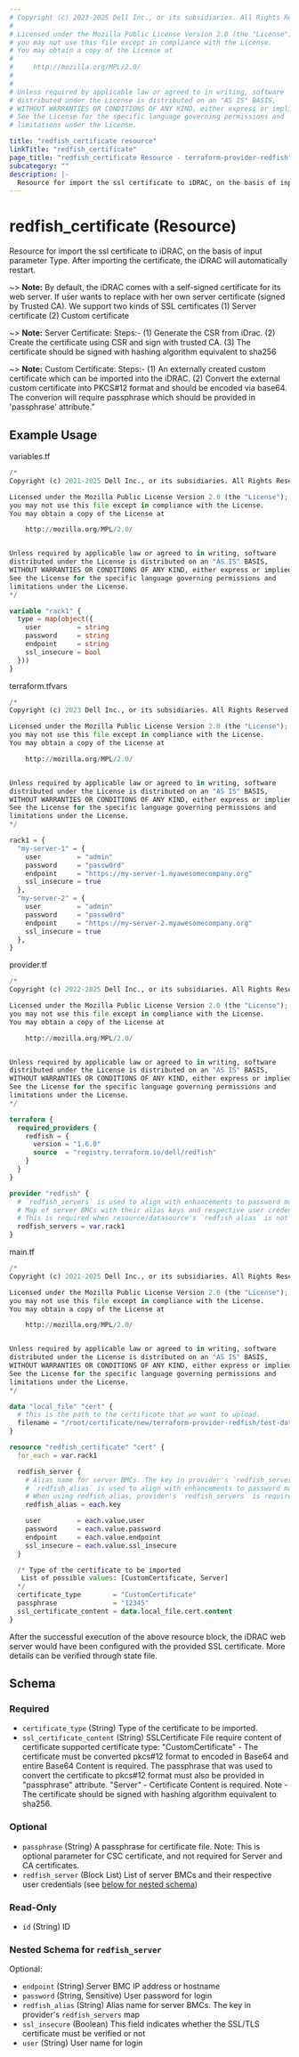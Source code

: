 ```yaml
---
# Copyright (c) 2023-2025 Dell Inc., or its subsidiaries. All Rights Reserved.
#
# Licensed under the Mozilla Public License Version 2.0 (the "License");
# you may not use this file except in compliance with the License.
# You may obtain a copy of the License at
#
#     http://mozilla.org/MPL/2.0/
#
#
# Unless required by applicable law or agreed to in writing, software
# distributed under the License is distributed on an "AS IS" BASIS,
# WITHOUT WARRANTIES OR CONDITIONS OF ANY KIND, either express or implied.
# See the License for the specific language governing permissions and
# limitations under the License.

title: "redfish_certificate resource"
linkTitle: "redfish_certificate"
page_title: "redfish_certificate Resource - terraform-provider-redfish"
subcategory: ""
description: |-
  Resource for import the ssl certificate to iDRAC, on the basis of input parameter Type. After importing the certificate, the iDRAC will automatically restart.
---
```


# redfish_certificate (Resource)

Resource for import the ssl certificate to iDRAC, on the basis of input parameter Type. After importing the certificate, the iDRAC will automatically restart.

~> **Note:** By default, the iDRAC comes with a self-signed certificate for its web server. If user wants to replace with her own server certificate (signed by Trusted CA). We support two kinds of SSL certificates (1) Server certificate (2) Custom certificate 

~> **Note:** Server Certificate: Steps:- (1) Generate the CSR from iDrac. (2) Create the certificate using CSR and sign with trusted CA. (3) The certificate should be signed with hashing algorithm equivalent to sha256

~> **Note:** Custom Certificate: Steps:- (1) An externally created custom certificate which can be imported into the iDRAC. (2) Convert the external custom certificate into PKCS#12 format and should be encoded via base64. The converion will require passphrase which should be provided in 'passphrase' attribute."



## Example Usage

variables.tf
```terraform
/*
Copyright (c) 2021-2025 Dell Inc., or its subsidiaries. All Rights Reserved.

Licensed under the Mozilla Public License Version 2.0 (the "License");
you may not use this file except in compliance with the License.
You may obtain a copy of the License at

    http://mozilla.org/MPL/2.0/


Unless required by applicable law or agreed to in writing, software
distributed under the License is distributed on an "AS IS" BASIS,
WITHOUT WARRANTIES OR CONDITIONS OF ANY KIND, either express or implied.
See the License for the specific language governing permissions and
limitations under the License.
*/

variable "rack1" {
  type = map(object({
    user         = string
    password     = string
    endpoint     = string
    ssl_insecure = bool
  }))
}
```

terraform.tfvars
```terraform
/*
Copyright (c) 2023 Dell Inc., or its subsidiaries. All Rights Reserved.

Licensed under the Mozilla Public License Version 2.0 (the "License");
you may not use this file except in compliance with the License.
You may obtain a copy of the License at

    http://mozilla.org/MPL/2.0/


Unless required by applicable law or agreed to in writing, software
distributed under the License is distributed on an "AS IS" BASIS,
WITHOUT WARRANTIES OR CONDITIONS OF ANY KIND, either express or implied.
See the License for the specific language governing permissions and
limitations under the License.
*/

rack1 = {
  "my-server-1" = {
    user         = "admin"
    password     = "passw0rd"
    endpoint     = "https://my-server-1.myawesomecompany.org"
    ssl_insecure = true
  },
  "my-server-2" = {
    user         = "admin"
    password     = "passw0rd"
    endpoint     = "https://my-server-2.myawesomecompany.org"
    ssl_insecure = true
  },
}
```

provider.tf
```terraform
/*
Copyright (c) 2022-2025 Dell Inc., or its subsidiaries. All Rights Reserved.

Licensed under the Mozilla Public License Version 2.0 (the "License");
you may not use this file except in compliance with the License.
You may obtain a copy of the License at

    http://mozilla.org/MPL/2.0/


Unless required by applicable law or agreed to in writing, software
distributed under the License is distributed on an "AS IS" BASIS,
WITHOUT WARRANTIES OR CONDITIONS OF ANY KIND, either express or implied.
See the License for the specific language governing permissions and
limitations under the License.
*/

terraform {
  required_providers {
    redfish = {
      version = "1.6.0"
      source  = "registry.terraform.io/dell/redfish"
    }
  }
}

provider "redfish" {
  # `redfish_servers` is used to align with enhancements to password management.
  # Map of server BMCs with their alias keys and respective user credentials.
  # This is required when resource/datasource's `redfish_alias` is not null
  redfish_servers = var.rack1
}
```

main.tf
```terraform
/*
Copyright (c) 2021-2025 Dell Inc., or its subsidiaries. All Rights Reserved.

Licensed under the Mozilla Public License Version 2.0 (the "License");
you may not use this file except in compliance with the License.
You may obtain a copy of the License at

    http://mozilla.org/MPL/2.0/


Unless required by applicable law or agreed to in writing, software
distributed under the License is distributed on an "AS IS" BASIS,
WITHOUT WARRANTIES OR CONDITIONS OF ANY KIND, either express or implied.
See the License for the specific language governing permissions and
limitations under the License.
*/

data "local_file" "cert" {
  # this is the path to the certificate that we want to upload.
  filename = "/root/certificate/new/terraform-provider-redfish/test-data/valid-cert.txt"
}

resource "redfish_certificate" "cert" {
  for_each = var.rack1

  redfish_server {
    # Alias name for server BMCs. The key in provider's `redfish_servers` map
    # `redfish_alias` is used to align with enhancements to password management.
    # When using redfish_alias, provider's `redfish_servers` is required.
    redfish_alias = each.key

    user         = each.value.user
    password     = each.value.password
    endpoint     = each.value.endpoint
    ssl_insecure = each.value.ssl_insecure
  }

  /* Type of the certificate to be imported
   List of possible values: [CustomCertificate, Server]
  */
  certificate_type        = "CustomCertificate"
  passphrase              = "12345"
  ssl_certificate_content = data.local_file.cert.content
}
```

After the successful execution of the above resource block, the iDRAC web server would have been configured with the provided SSL certificate. More details can be verified through state file.

<!-- schema generated by tfplugindocs -->
## Schema

### Required

- `certificate_type` (String) Type of the certificate to be imported.
- `ssl_certificate_content` (String) SSLCertificate File require content of certificate 
				supported certificate type: 
				"CustomCertificate" - The certificate must be converted pkcs#12 format to encoded in Base64 and entire Base64 Content is required. The passphrase that was used to convert the certificate to pkcs#12 format must also be provided in "passphrase" attribute. "Server" - Certificate Content is required. Note - The certificate should be signed with hashing algorithm equivalent to sha256.

### Optional

- `passphrase` (String) A passphrase for certificate file. Note: This is optional parameter for CSC certificate, and not required for Server and CA certificates.
- `redfish_server` (Block List) List of server BMCs and their respective user credentials (see [below for nested schema](#nestedblock--redfish_server))

### Read-Only

- `id` (String) ID

<a id="nestedblock--redfish_server"></a>
### Nested Schema for `redfish_server`

Optional:

- `endpoint` (String) Server BMC IP address or hostname
- `password` (String, Sensitive) User password for login
- `redfish_alias` (String) Alias name for server BMCs. The key in provider's `redfish_servers` map
- `ssl_insecure` (Boolean) This field indicates whether the SSL/TLS certificate must be verified or not
- `user` (String) User name for login


